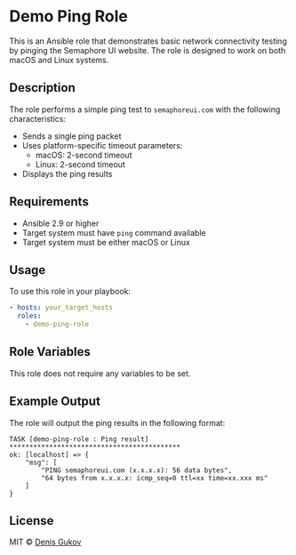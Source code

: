 # Demo Ping Role

This is an Ansible role that demonstrates basic network connectivity testing by pinging the Semaphore UI website. The role is designed to work on both macOS and Linux systems.

## Description

The role performs a simple ping test to `semaphoreui.com` with the following characteristics:
- Sends a single ping packet
- Uses platform-specific timeout parameters:
  - macOS: 2-second timeout
  - Linux: 2-second timeout
- Displays the ping results

## Requirements

- Ansible 2.9 or higher
- Target system must have `ping` command available
- Target system must be either macOS or Linux

## Usage

To use this role in your playbook:

```yaml
- hosts: your_target_hosts
  roles:
    - demo-ping-role
```

## Role Variables

This role does not require any variables to be set.

## Example Output

The role will output the ping results in the following format:
```
TASK [demo-ping-role : Ping result] *******************************************
ok: [localhost] => {
    "msg": [
        "PING semaphoreui.com (x.x.x.x): 56 data bytes",
        "64 bytes from x.x.x.x: icmp_seq=0 ttl=xx time=xx.xxx ms"
    ]
}
```

## License

MIT © [Denis Gukov](https://github.com/fiftin)
